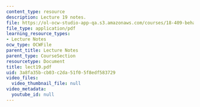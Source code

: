 ```yaml
---
content_type: resource
description: Lecture 19 notes.
file: https://ol-ocw-studio-app-qa.s3.amazonaws.com/courses/18-409-behavior-of-algorithms-spring-2002/3a8fa35bcb03c2da51f05f8edf583729_lect19.pdf
file_type: application/pdf
learning_resource_types:
- Lecture Notes
ocw_type: OCWFile
parent_title: Lecture Notes
parent_type: CourseSection
resourcetype: Document
title: lect19.pdf
uid: 3a8fa35b-cb03-c2da-51f0-5f8edf583729
video_files:
  video_thumbnail_file: null
video_metadata:
  youtube_id: null
---
```


